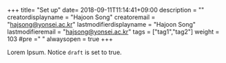 +++
title= "Set up"
date= 2018-09-11T11:14:41+09:00
description = ""
creatordisplayname = "Hajoon Song"
creatoremail = "hajsong@yonsei.ac.kr"
lastmodifierdisplayname = "Hajoon Song"
lastmodifieremail = "hajsong@yonsei.ac.kr"
tags = ["tag1","tag2"]
weight = 103
#pre ="<i class='fa fa-edit' ></i> "
alwaysopen = true
+++

Lorem Ipsum.
Notice `draft` is set to true.
